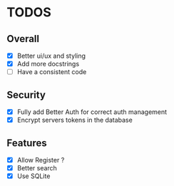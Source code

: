 # TODOS

## Overall

- [x] Better ui/ux and styling
- [x] Add more docstrings
- [ ] Have a consistent code

## Security

- [x] Fully add Better Auth for correct auth management
- [x] Encrypt servers tokens in the database

## Features

- [x] Allow Register ?
- [x] Better search
- [x] Use SQLite
